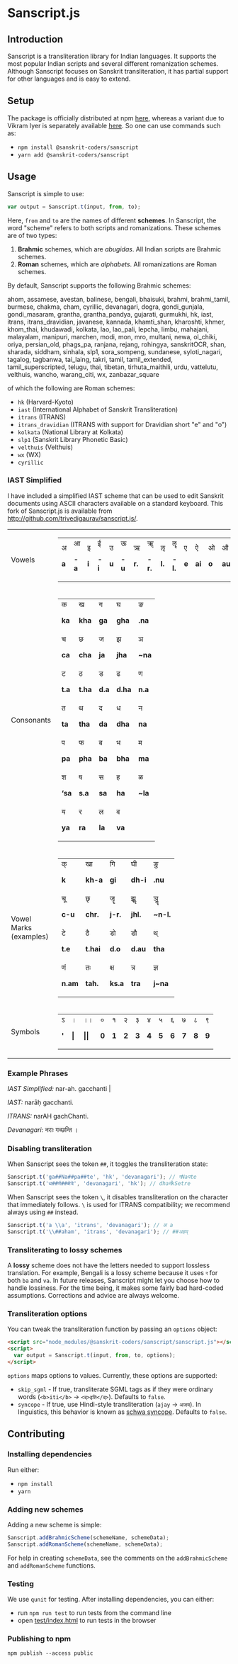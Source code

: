 Sanscript.js
=============================

## Introduction

Sanscript is a transliteration library for Indian languages. It supports the most popular Indian scripts and several different romanization schemes. Although Sanscript focuses on Sanskrit transliteration, it has partial support for other languages and is easy to extend.

## Setup
The package is officially distributed at npm [here](https://www.npmjs.com/package/@sanskrit-coders/sanscript), whereas a variant due to Vikram Iyer is separately available [here](https://www.npmjs.com/package/sanscript). So one can use commands such as:

- `npm install @sanskrit-coders/sanscript`
- `yarn add @sanskrit-coders/sanscript`

## Usage

Sanscript is simple to use:

```js
var output = Sanscript.t(input, from, to);
```

Here, `from` and `to` are the names of different **schemes**. In Sanscript, the word "scheme" refers to both scripts and romanizations. These schemes are of two types:

1. **Brahmic** schemes, which are *abugidas*. All Indian scripts are Brahmic schemes.
2. **Roman** schemes, which are *alphabets*. All romanizations are Roman schemes.

By default, Sanscript supports the following Brahmic schemes:

ahom, assamese, avestan, balinese, bengali, bhaisuki, brahmi, brahmi_tamil, burmese, chakma, cham, cyrillic, devanagari, dogra, gondi_gunjala, gondi_masaram, grantha, grantha_pandya, gujarati, gurmukhi, hk, iast, itrans, itrans_dravidian, javanese, kannada, khamti_shan, kharoshti, khmer, khom_thai, khudawadi, kolkata, lao, lao_pali, lepcha, limbu, mahajani, malayalam, manipuri, marchen, modi, mon, mro, multani, newa, ol_chiki, oriya, persian_old, phags_pa, ranjana, rejang, rohingya, sanskritOCR, shan, sharada, siddham, sinhala, slp1, sora_sompeng, sundanese, syloti_nagari, tagalog, tagbanwa, tai_laing, takri, tamil, tamil_extended, tamil_superscripted, telugu, thai, tibetan, tirhuta_maithili, urdu, vattelutu, velthuis, wancho, warang_citi, wx, zanbazar_square

of which the following are Roman schemes:

* `hk` (Harvard-Kyoto)
* `iast` (International Alphabet of Sanskrit Transliteration)
* `itrans` (ITRANS)
* `itrans_dravidian` (ITRANS with support for Dravidian short "e" and "o")
* `kolkata` (National Library at Kolkata)
* `slp1` (Sanskrit Library Phonetic Basic)
* `velthuis` (Velthuis)
* `wx` (WX)
* `cyrillic`

### IAST Simplified
I have included a simplified IAST scheme that can be used to edit Sanskrit documents using ASCII characters available on a standard keyboard. This fork of Sanscript.js is available from http://github.com/trivedigaurav/sanscript.js/.

<table>
  <tr>
   <td>Vowels
   </td>
   <td>

<table>
  <tr>
   <td rowspan="2" >अ
<p>
<strong>a</strong>
   </td>
   <td rowspan="2" >आ
<p>
<strong>-a</strong>
   </td>
   <td rowspan="2" >इ
<p>
<strong>i</strong>
   </td>
   <td rowspan="2" >ई 
<p>
<strong>-i</strong>
   </td>
   <td rowspan="2" >उ
<p>
<strong>u</strong>
   </td>
   <td rowspan="2" >ऊ 
<p>
<strong>-u</strong>
   </td>
   <td rowspan="2" >ऋ
<p>
<strong>r.</strong>
   </td>
   <td rowspan="2" >ॠ
<p>
<strong>-r.</strong>
   </td>
   <td rowspan="2" >ऌ
<p>
<strong>l.</strong>
   </td>
   <td rowspan="2" >ॡ
<p>
<strong>-l.</strong>
   </td>
   <td rowspan="2" >ए
<p>
<strong>e</strong>
   </td>
   <td rowspan="2" >ऐ
<p>
<strong>ai</strong>
   </td>
   <td rowspan="2" >ओ
<p>
<strong>o</strong>
   </td>
   <td rowspan="2" >औ
<p>
<strong>au</strong>
   </td>
   <td rowspan="2" >ं
<p>
<strong>m.</strong>
   </td>
   <td rowspan="2" >ः
<p>
<strong>h.</strong>
   </td>
  </tr>
  <tr>
  </tr>
</table>


   </td>
  </tr>
  <tr>
   <td>Consonants

   </td>
   <td>

<table>
  <tr>
   <td rowspan="2" >क
<p>
<strong>ka</strong>
   </td>
   <td rowspan="2" >ख
<p>
<strong>kha</strong>
   </td>
   <td rowspan="2" >ग
<p>
<strong>ga</strong>
   </td>
   <td rowspan="2" >घ
<p>
<strong>gha</strong>
   </td>
   <td rowspan="2" >ङ
<p>
<strong>.na</strong>
   </td>
  </tr>
  <tr>
  </tr>
  <tr>
   <td rowspan="2" >च
<p>
<strong>ca</strong>
   </td>
   <td rowspan="2" >छ
<p>
<strong>cha</strong>
   </td>
   <td rowspan="2" >ज
<p>
<strong>ja</strong>
   </td>
   <td rowspan="2" >झ
<p>
<strong>jha</strong>
   </td>
   <td rowspan="2" >ञ
<p>
<strong>~na</strong>
   </td>
  </tr>
  <tr>
  </tr>
  <tr>
   <td rowspan="2" >ट
<p>
<strong>t.a</strong>
   </td>
   <td rowspan="2" >ठ
<p>
<strong>t.ha</strong>
   </td>
   <td rowspan="2" >ड
<p>
<strong>d.a</strong>
   </td>
   <td rowspan="2" >ढ
<p>
<strong>d.ha </strong>
   </td>
   <td rowspan="2" >ण
<p>
<strong>n.a</strong>
   </td>
  </tr>
  <tr>
  </tr>
  <tr>
   <td rowspan="2" >त
<p>
<strong>ta </strong>
   </td>
   <td rowspan="2" >थ
<p>
<strong>tha</strong>
   </td>
   <td rowspan="2" >द
<p>
<strong>da</strong>
   </td>
   <td rowspan="2" >ध
<p>
<strong>dha</strong>
   </td>
   <td rowspan="2" >न
<p>
<strong>na</strong>
   </td>
  </tr>
  <tr>
  </tr>
  <tr>
   <td rowspan="2" >प
<p>
<strong>pa</strong>
   </td>
   <td rowspan="2" >फ
<p>
<strong>pha</strong>
   </td>
   <td rowspan="2" >ब
<p>
<strong>ba</strong>
   </td>
   <td rowspan="2" >भ
<p>
<strong>bha</strong>
   </td>
   <td rowspan="2" >म
<p>
<strong>ma</strong>
   </td>
  </tr>
  <tr>
  </tr>
  <tr>
   <td rowspan="2" >श
<p>
<strong>‘sa</strong>
   </td>
   <td rowspan="2" >ष
<p>
<strong>s.a</strong>
   </td>
   <td rowspan="2" >स
<p>
<strong>sa</strong>
   </td>
   <td rowspan="2" >ह
<p>
<strong>ha</strong>
   </td>
   <td rowspan="2" > ळ
<p>
<strong>~la</strong>
   </td>
  </tr>
  <tr>
  </tr>
  <tr>
   <td rowspan="2" >य
<p>
<strong>ya</strong>
   </td>
   <td rowspan="2" >र
<p>
<strong>ra</strong>
   </td>
   <td rowspan="2" >ल
<p>
<strong>la</strong>
   </td>
   <td rowspan="2" >व
<p>
<strong>va</strong>
   </td>
   <td>
   </td>
  </tr>
  <tr>
   <td>
   </td>
  </tr>
</table>


   </td>
  </tr>
  <tr>
   <td>Vowel Marks (examples)

   </td>
   <td>

<table>
  <tr>
   <td rowspan="2" >क्
<p>
<strong>k</strong>
   </td>
   <td rowspan="2" >खा
<p>
<strong>kh-a</strong>
   </td>
   <td rowspan="2" >गि
<p>
<strong>gi</strong>
   </td>
   <td rowspan="2" >घी
<p>
<strong>dh-i</strong>
   </td>
   <td rowspan="2" >ङु
<p>
<strong>.nu</strong>
   </td>
  </tr>
  <tr>
  </tr>
  <tr>
   <td rowspan="2" >चू
<p>
<strong>c-u</strong>
   </td>
   <td rowspan="2" >छृ
<p>
<strong>chr.</strong>
   </td>
   <td rowspan="2" >जॄ
<p>
<strong>j-r.</strong>
   </td>
   <td rowspan="2" >झॢ
<p>
<strong>jhl.</strong>
   </td>
   <td rowspan="2" >ञॣ
<p>
<strong>~n-l.</strong>
   </td>
  </tr>
  <tr>
  </tr>
  <tr>
   <td rowspan="2" >टे
<p>
<strong>t.e</strong>
   </td>
   <td rowspan="2" >ठै
<p>
<strong>t.hai</strong>
   </td>
   <td rowspan="2" >डो
<p>
<strong>d.o</strong>
   </td>
   <td rowspan="2" >डौ
<p>
<strong>d.au</strong>
   </td>
   <td rowspan="2" >थ्
<p>
<strong>tha</strong>
   </td>
  </tr>
  <tr>
  </tr>
  <tr>
   <td rowspan="2" >णं
<p>
<strong>n.am</strong>
   </td>
   <td rowspan="2" >तः
<p>
<strong>tah.</strong>
   </td>
   <td rowspan="2" >क्ष
<p>
<strong>ks.a</strong>
   </td>
   <td rowspan="2" >त्र
<p>
<strong>tra</strong>
   </td>
   <td rowspan="2" >ज्ञ
<p>
<strong>j~na</strong>
   </td>
  </tr>
  <tr>
  </tr>
</table>


   </td>
  </tr>
  <tr>
   <td>Symbols

   </td>
   <td>

<table>
  <tr>
   <td rowspan="2" >ऽ
<p>
<strong>'</strong>
   </td>
   <td rowspan="2" >।
<p>
<strong>|</strong>
   </td>
   <td rowspan="2" >।।
<p>
<strong>||</strong>
   </td>
   <td rowspan="2" >०
<p>
<strong>0</strong>
   </td>
   <td rowspan="2" >१
<p>
<strong>1</strong>
   </td>
   <td rowspan="2" >२
<p>
<strong>2</strong>
   </td>
   <td rowspan="2" >३
<p>
<strong>3</strong>
   </td>
   <td rowspan="2" >४
<p>
<strong>4</strong>
   </td>
   <td rowspan="2" >५
<p>
<strong>5</strong>
   </td>
   <td rowspan="2" >६
<p>
<strong>6</strong>
   </td>
   <td rowspan="2" >७
<p>
<strong>7</strong>
   </td>
   <td rowspan="2" >८
<p>
<strong>8</strong>
   </td>
   <td rowspan="2" >९
<p>
<strong>9</strong>
   </td>
  </tr>
  <tr>
  </tr>
</table>


   </td>
  </tr>
</table>

### Example Phrases

*IAST Simplified:*    nar-ah. gacchanti |

*IAST:*               narāḥ gacchanti.

*ITRANS:*             narAH gachChanti.

*Devanagari:*         नराः गच्छन्ति ।

### Disabling transliteration
When Sanscript sees the token `##`, it toggles the transliteration state:

```js
Sanscript.t('ga##Na##pa##te', 'hk', 'devanagari'); // गNaपte
Sanscript.t('ध##र्म##क्षेत्रे', 'devanagari', 'hk'); // dhaर्मkSetre
```

When Sanscript sees the token `\`, it disables transliteration on the character that immediately follows. `\` is used for ITRANS compatibility; we recommend always using `##` instead.

```js
Sanscript.t('a \\a', 'itrans', 'devanagari'); // अ a
Sanscript.t('\\##aham', 'itrans', 'devanagari'); // ##अहम्
```

### Transliterating to lossy schemes
A **lossy** scheme does not have the letters needed to support lossless translation. For example, Bengali is a lossy scheme because it uses `ব` for both `ba` and `va`. In future releases, Sanscript might let you choose how to handle lossiness. For the time being, it makes some fairly bad hard-coded assumptions. Corrections and advice are always welcome.

### Transliteration options
You can tweak the transliteration function by passing an `options` object:

```html
<script src="node_modules/@sanskrit-coders/sanscript/sanscript.js"></script>
<script>
  var output = Sanscript.t(input, from, to, options);
</script>
```

`options` maps options to values. Currently, these options are supported:

* `skip_sgml` - If true, transliterate SGML tags as if they were ordinary words (`<b>iti</b>` → `<ब्>इति</ब्>`). Defaults to `false`.
* `syncope` - If true, use Hindi-style transliteration (`ajay` → `अजय`). In linguistics, this behavior is known as [schwa syncope](http://en.wikipedia.org/wiki/Schwa_deletion_in_Indo-Aryan_languages). Defaults to `false`.

## Contributing

### Installing dependencies

Run either:

- `npm install`
- `yarn`

### Adding new schemes

Adding a new scheme is simple:

```js
Sanscript.addBrahmicScheme(schemeName, schemeData);
Sanscript.addRomanScheme(schemeName, schemeData);
```

For help in creating `schemeData`, see the comments on the `addBrahmicScheme` and `addRomanScheme` functions.

### Testing

We use `qunit` for testing.
After installing dependencies, you can either:

* run `npm run test` to run tests from the command line
* open [test/index.html](test/index.html) to run tests in the browser

### Publishing to npm

```shell
npm publish --access public
```
